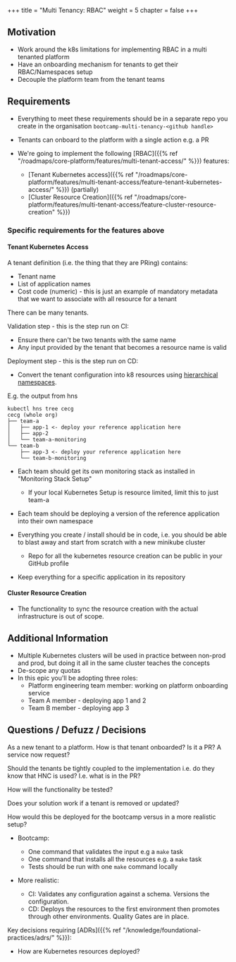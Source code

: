 +++
title = "Multi Tenancy: RBAC"
weight = 5
chapter = false
+++

## Motivation

* Work around the k8s limitations for implementing RBAC in a multi tenanted platform
* Have an onboarding mechanism for tenants to get their RBAC/Namespaces setup
* Decouple the platform team from the tenant teams

## Requirements

* Everything to meet these requirements should be in a separate repo you create in the organisation `bootcamp-multi-tenancy-<github handle>`
* Tenants can onboard to the platform with a single action e.g. a PR

* We're going to implement the following [RBAC]({{% ref "/roadmaps/core-platform/features/multi-tenant-access/" %}}) features:

  * [Tenant Kubernetes access]({{% ref "/roadmaps/core-platform/features/multi-tenant-access/feature-tenant-kubernetes-access/" %}}) (partially)
  * [Cluster Resource Creation]({{% ref "/roadmaps/core-platform/features/multi-tenant-access/feature-cluster-resource-creation" %}})

### Specific requirements for the features above

#### Tenant Kubernetes Access

A tenant definition (i.e. the thing that they are PRing) contains:
* Tenant name
* List of application names
* Cost code (numeric) - this is just an example of mandatory metadata that we want to associate with all resource for a tenant

There can be many tenants. 

Validation step - this is the step run on CI:
* Ensure there can't be two tenants with the same name
* Any input provided by the tenant that becomes a resource name is valid

Deployment step - this is the step run on CD:
* Convert the tenant configuration into k8 resources using [hierarchical namespaces](https://kubernetes.io/blog/2020/08/14/introducing-hierarchical-namespaces/).

E.g. the output from hns

```
kubectl hns tree cecg                                                                                                                                                         
cecg (whole org)
├── team-a
│   ├── app-1 <- deploy your reference application here
│   ├── app-2
│   └── team-a-monitoring
└── team-b
    ├── app-3 <- deploy your reference application here 
    └── team-b-monitoring
```

* Each team should get its own monitoring stack as installed in "Monitoring Stack Setup"
  * If your local Kubernetes Setup is resource limited, limit this to just team-a 
* Each team should be deploying a version of the reference application into their own namespace
* Everything you create / install should be in code, i.e. you should be able to blast away and start from scratch with a new minikube cluster
  * Repo for all the kubernetes resource creation can be public in your GitHub profile

* Keep everything for a specific application in its repository

#### Cluster Resource Creation

- The functionality to sync the resource creation with the actual infrastructure is out of scope. 

## Additional Information

* Multiple Kubernetes clusters will be used in practice between non-prod and prod, but doing it all in the same cluster teaches the concepts
* De-scope any quotas 
* In this epic you'll be adopting three roles:
  * Platform engineering team member: working on platform onboarding service 
  * Team A member - deploying app 1 and 2
  * Team B member - deploying app 3

## Questions / Defuzz / Decisions

As a new tenant to a platform. How is that tenant onboarded? Is it a PR? A service now request? 

Should the tenants be tightly coupled to the implementation i.e. do they know that HNC is used? I.e. what is in the PR? 

How will the functionality be tested? 

Does your solution work if a tenant is removed or updated? 

How would this be deployed for the bootcamp versus in a more realistic setup?

* Bootcamp:

  * One command that validates the input e.g a `make` task
  * One command that installs all the resources e.g. a `make` task 
  * Tests should be run with one `make` command locally
* More realistic:

  * CI: Validates any configuration against a schema. Versions the configuration. 
  * CD: Deploys the resources to the first environment then promotes through other environments. Quality Gates are in place. 

Key decisions requiring [ADRs]({{% ref "/knowledge/foundational-practices/adrs/" %}}):

* How are Kubernetes resources deployed?
